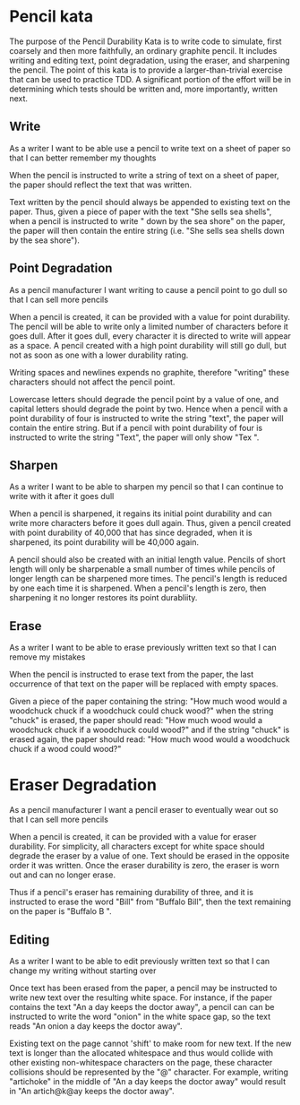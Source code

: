 # Pencil kata

The purpose of the Pencil Durability Kata is to write code to simulate, first coarsely and then more faithfully, an ordinary graphite pencil. It includes writing and editing text, point degradation, using the eraser, and sharpening the pencil. The point of this kata is to provide a larger-than-trivial exercise that can be used to practice TDD. A significant portion of the effort will be in determining which tests should be written and, more importantly, written next.

## Write

As a writer
I want to be able use a pencil to write text on a sheet of paper
so that I can better remember my thoughts

When the pencil is instructed to write a string of text on a sheet of paper, the paper should reflect the text that was written.

Text written by the pencil should always be appended to existing text on the paper. Thus, given a piece of paper with the text "She sells sea shells", when a pencil is instructed to write " down by the sea shore" on the paper, the paper will then contain the entire string (i.e. "She sells sea shells down by the sea shore").

## Point Degradation

As a pencil manufacturer
I want writing to cause a pencil point to go dull
so that I can sell more pencils

When a pencil is created, it can be provided with a value for point durability. The pencil will be able to write only a limited number of characters before it goes dull. After it goes dull, every character it is directed to write will appear as a space. A pencil created with a high point durability will still go dull, but not as soon as one with a lower durability rating.

Writing spaces and newlines expends no graphite, therefore "writing" these characters should not affect the pencil point.

Lowercase letters should degrade the pencil point by a value of one, and capital letters should degrade the point by two. Hence when a pencil with a point durability of four is instructed to write the string "text", the paper will contain the entire string. But if a pencil with point durability of four is instructed to write the string "Text", the paper will only show "Tex ".

## Sharpen

As a writer
I want to be able to sharpen my pencil
so that I can continue to write with it after it goes dull

When a pencil is sharpened, it regains its initial point durability and can write more characters before it goes dull again. Thus, given a pencil created with point durability of 40,000 that has since degraded, when it is sharpened, its point durability will be 40,000 again.

A pencil should also be created with an initial length value. Pencils of short length will only be sharpenable a small number of times while pencils of longer length can be sharpened more times. The pencil's length is reduced by one each time it is sharpened. When a pencil's length is zero, then sharpening it no longer restores its point durabliity.

## Erase

As a writer
I want to be able to erase previously written text
so that I can remove my mistakes

When the pencil is instructed to erase text from the paper, the last occurrence of that text on the paper will be replaced with empty spaces.

Given a piece of the paper containing the string:
"How much wood would a woodchuck chuck if a woodchuck could chuck wood?"
when the string "chuck" is erased, the paper should read:
"How much wood would a woodchuck chuck if a woodchuck could       wood?"
and if the string "chuck" is erased again, the paper should read:
"How much wood would a woodchuck chuck if a wood      could       wood?"

# Eraser Degradation

As a pencil manufacturer
I want a pencil eraser to eventually wear out
so that I can sell more pencils

When a pencil is created, it can be provided with a value for eraser durability. For simplicity, all characters except for white space should degrade the eraser by a value of one. Text should be erased in the opposite order it was written. Once the eraser durability is zero, the eraser is worn out and can no longer erase.

Thus if a pencil's eraser has remaining durability of three, and it is instructed to erase the word "Bill" from "Buffalo Bill", then the text remaining on the paper is "Buffalo B   ".

## Editing

As a writer
I want to be able to edit previously written text
so that I can change my writing without starting over

Once text has been erased from the paper, a pencil may be instructed to write new text over the resulting white space. For instance, if the paper contains the text "An       a day keeps the doctor away", a pencil can can be instructed to write the word "onion" in the white space gap, so the text reads "An onion a day keeps the doctor away".

Existing text on the page cannot 'shift' to make room for new text. If the new text is longer than the allocated whitespace and thus would collide with other existing non-whitespace characters on the page, these character collisions should be represented by the "@" character. For example, writing "artichoke" in the middle of "An       a day keeps the doctor away" would result in "An artich@k@ay keeps the doctor away".
